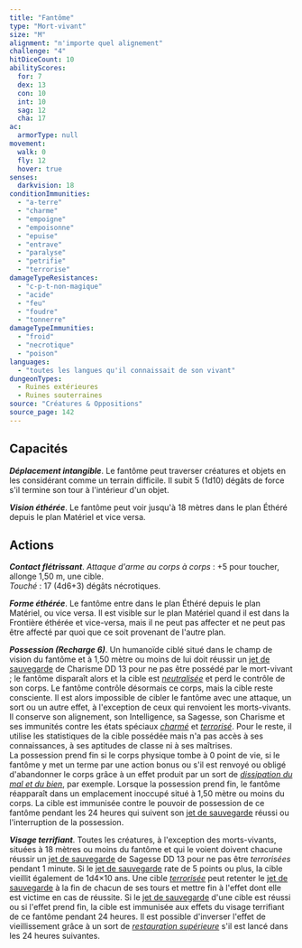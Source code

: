 ```yaml
---
title: "Fantôme"
type: "Mort-vivant"
size: "M"
alignment: "n'importe quel alignement"
challenge: "4"
hitDiceCount: 10
abilityScores:
  for: 7
  dex: 13
  con: 10
  int: 10
  sag: 12
  cha: 17
ac: 
  armorType: null
movement: 
  walk: 0
  fly: 12
  hover: true
senses: 
  darkvision: 18
conditionImmunities: 
  - "a-terre"
  - "charme"
  - "empoigne"
  - "empoisonne"
  - "epuise"
  - "entrave"
  - "paralyse"
  - "petrifie"
  - "terrorise"
damageTypeResistances: 
  - "c-p-t-non-magique"
  - "acide"
  - "feu"
  - "foudre"
  - "tonnerre"
damageTypeImmunities: 
  - "froid"
  - "necrotique"
  - "poison"
languages: 
  - "toutes les langues qu'il connaissait de son vivant"
dungeonTypes:
  - Ruines extérieures
  - Ruines souterraines
source: "Créatures & Oppositions"
source_page: 142
---
```

## Capacités
_**Déplacement intangible**_. Le fantôme peut traverser créatures et objets en les considérant comme un terrain difficile. Il subit 5 (1d10) dégâts de force s'il termine son tour à l'intérieur d'un objet.

_**Vision éthérée**_. Le fantôme peut voir jusqu'à 18 mètres dans le plan Éthéré depuis le plan Matériel et vice versa.

## Actions
_**Contact flétrissant**_. _Attaque d'arme au corps à corps_ : +5 pour toucher, allonge 1,50 m, une cible.  
_Touché_ : 17 (4d6+3) dégâts nécrotiques.

_**Forme éthérée**_. Le fantôme entre dans le plan Éthéré depuis le plan Matériel, ou vice versa. Il est visible sur le plan Matériel quand il est dans la Frontière éthérée et vice-versa, mais il ne peut pas affecter et ne peut pas être affecté par quoi que ce soit provenant de l'autre plan.

_**Possession (Recharge 6)**_. Un humanoïde ciblé situé dans le champ de vision du fantôme et à 1,50 mètre ou moins de lui doit réussir un [jet de sauvegarde](/utiliser-les-caracteristiques#jets-de-sauvegarde) de Charisme DD 13 pour ne pas être possédé par le mort-vivant ; le fantôme disparaît alors et la cible est [_neutralisée_](/gerer-la-sante-du-personnage/#neutralise) et perd le contrôle de son corps. Le fantôme contrôle désormais ce corps, mais la cible reste consciente. Il est alors impossible de cibler le fantôme avec une attaque, un sort ou un autre effet, à l'exception de ceux qui renvoient les morts-vivants. Il conserve son alignement, son Intelligence, sa Sagesse, son Charisme et ses immunités contre les états spéciaux [_charmé_](/gerer-la-sante-du-personnage/#charme) et [_terrorisé_](/gerer-la-sante-du-personnage/#terrorise). Pour le reste, il utilise les statistiques de la cible possédée mais n'a pas accès à ses connaissances, à ses aptitudes de classe ni à ses maîtrises.  
La possession prend fin si le corps physique tombe à 0 point de vie, si le fantôme y met un terme par une action bonus ou s'il est renvoyé ou obligé d'abandonner le corps grâce à un effet produit par un sort de [_dissipation du mal et du bien_](/grimoire/dissipation-du-mal-et-du-bien), par exemple. Lorsque la possession prend fin, le fantôme réapparaît dans un emplacement inoccupé situé à 1,50 mètre ou moins du corps. La cible est immunisée contre le pouvoir de possession de ce fantôme pendant les 24 heures qui suivent son [jet de sauvegarde](/utiliser-les-caracteristiques#jets-de-sauvegarde) réussi ou l'interruption de la possession.

_**Visage terrifiant**_. Toutes les créatures, à l'exception des morts-vivants, situées à 18 mètres ou moins du fantôme et qui le voient doivent chacune réussir un [jet de sauvegarde](/utiliser-les-caracteristiques#jets-de-sauvegarde) de Sagesse DD 13 pour ne pas être _terrorisées_ pendant 1 minute. Si le [jet de sauvegarde](/utiliser-les-caracteristiques#jets-de-sauvegarde) rate de 5 points ou plus, la cible vieillit également de 1d4×10 ans. Une cible [_terrorisée_](/gerer-la-sante-du-personnage/#terrorise) peut retenter le [jet de sauvegarde](/utiliser-les-caracteristiques#jets-de-sauvegarde) à la fin de chacun de ses tours et mettre fin à l'effet dont elle est victime en cas de réussite. Si le [jet de sauvegarde](/utiliser-les-caracteristiques#jets-de-sauvegarde) d'une cible est réussi ou si l'effet prend fin, la cible est immunisée aux effets du visage terrifiant de ce fantôme pendant 24 heures. Il est possible d'inverser l'effet de vieillissement grâce à un sort de [_restauration supérieure_](/grimoire/restauration-superieure) s'il est lancé dans les 24 heures suivantes.

